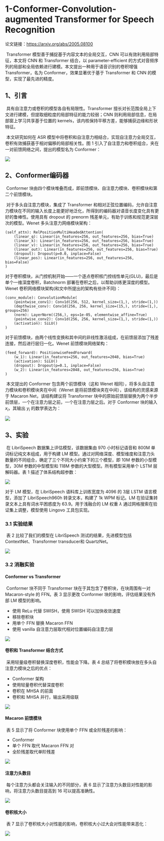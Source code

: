 # 1-Conformer-Convolution-augmented Transformer for Speech Recognition

论文链接：https://arxiv.org/abs/2005.08100

​	Transformer 模型善于捕捉基于内容文本的全局交互，CNN 可以有效利用局部特征，本文将 CNN 和 Transformer 结合，以 parameter-efficient 的方式对音频序列的局部和全局依赖进行建模。本文提出一种用于语音识别的卷积增强 Transformer，名为 Conformer，效果显著优于基于 Transformer 和 CNN 的模型，实现了最先进的精度。

## 1、引言

​	具有自注意力或卷积的模型各自有局限性。Transformer 擅长对长范围全局上下文进行建模，但提取细粒度的局部特征的能力较弱；CNN 则利用局部信息，在局部窗上学习共享基于位置的 kernels，该内核保持平移方差，能够捕获边缘和形状特征。

​	本文研究如何在 ASR 模型中将卷积和自注意力相结合，实现自注意力全局交互，卷积有效捕获基于相对偏移的局部相关性。图 1 引入了自注意力和卷积组合，夹在一对前馈网络之间，提出的模型名为 Conformer：

![](../../../figs.assets/image-20230601162537140.png)

## 2、Conformer编码器

​	Conformer 块由四个模块堆叠而成，即前馈模块、自注意力模块、卷积模块和第二个前馈模块。

​	对于多头自注意力模块，集成了 Transformer 和相对正弦位置编码，允许自注意力模块在不同的输入长度上能更好地泛化，所得到的编码器对语音长度变化具有更好的鲁棒性。使用具有 dropout 的 prenorm 残差单元，有助于训练和规范更深层次的模型。Wenet 多头注意力网络模块架构：

```
(self_attn): RelPositionMultiHeadedAttention(
	(linear_q): Linear(in_features=256, out_features=256, bias=True)
	(linear_k): Linear(in_features=256, out_features=256, bias=True)
	(linear_v): Linear(in_features=256, out_features=256, bias=True)
	(linear_out): Linear(in_features=256, out_features=256, bias=True)
	(dropout): Dropout(p=0.0, inplace=False)
	(linear_pos): Linear(in_features=256, out_features=256, bias=False)
)
```

​	对于卷积模块，从门控机制开始——一个逐点卷积核门控线性单元(GLU)，最后是单个一维深度卷积，Batchnorm 部署在卷积之后，以帮助训练更深度的模型。Wenet 卷积网络模块架构(和文中所提出的架构有些许不同)：

```
(conv_module): ConvolutionModule(
	(pointwise_conv1): Conv1d(256, 512, kernel_size=(1,), stride=(1,))
	(depthwise_conv): Conv1d(256, 256, kernel_size=(15,), stride=(1,), groups=256)
	(norm): LayerNorm((256,), eps=1e-05, elementwise_affine=True)
	(pointwise_conv2): Conv1d(256, 256, kernel_size=(1,), stride=(1,))
	(activation): SiLU()
)
```

​	对于前馈模块，由两个线性变换和其中间的非线性激活组成，在前馈层添加了残差连接，然后进行层归一化。Wenet 前馈模块网络架构：

```
(feed_forward): PositionwiseFeedForward(
	(w_1): Linear(in_features=256, out_features=2048, bias=True)
	(activation): SiLU()
	(dropout): Dropout(p=0.1, inplace=False)
	(w_2): Linear(in_features=2048, out_features=256, bias=True)
)
```

​	本文提出的 Conformer 包含两个前馈模块（这和 Wenet 相同），将多头自注意力模块和卷积模块夹在中间（Wenet 是将前馈模块夹在中间），该结构的灵感来源于 Macaron Net，该结构建议将 Transformer 块中的原始前馈层替换为两个半步前馈层，一个在注意力层之前，一个在注意力层之后。对于 Conformer 块的输入 $x_i$，其输出 $y_i$ 的数学表达为：

![](../../../figs.assets/image-20230601171233825.png)

## 3、实验

​	在 LibriSpeech 数据集上评估模型，该数据集由 970 小时标记语音和 800M 单词标记纯文本组成，用于构建 LM 模型。通过对网络深度、模型维度和注意力头数量的不同组合，确定了三个不同大小约束下的三个模型，即 10M 参数的小型模型，30M 参数的中型模型和 118M 参数的大型模型。所有模型采用单个 LSTM 层解码器。表 1 描述了体系结构超参数：

![](../../../figs.assets/image-20230602142227502.png)

对于 LM 模型，在 LibriSpeech 语料库上训练宽度为 4096 的 3层 LSTM 语言模型，添加了 LibriSpeech960h 转录文本，构建了 1k WPM 标记。LM 在验证集转录文本上具有词水平困惑度为 63.9。用于浅融合的 LM 权重 $\lambda$ 通过网格搜索在验证集上调整，模型使用 Lingovo 工具包实现。

### 3.1 实验结果

​	表 2 比较了我们的模型在 LibriSpeech 测试的结果，先进模型包括 ContextNet、Transformer transducer和 QuartzNet。

![](../../../figs.assets/image-20230602143234122.png)

### 3.2 消融实验

#### Conformer vs Transformer

​	Conformer 块不同于 Transformer 块在于其包含了卷积块，在块周围有一对 Macaron-style 的 FFN。表 3 显示更改 Conformer 块的影响，评估结果没有外部 LM 模型的影响。

- 使用 ReLu 代替 SWISH，使用 SWISH 可以加快收敛速度
- 移除卷积块
- 用单个 FFN 替换 Macaron FFN
- 使用 vanilla 自注意力层取代相对位置编码自注意力层

![](../../../figs.assets/image-20230602144257787.png)

#### 卷积和 Transformer 结合方式

​	采用轻量级卷积替换深度卷积，性能会下降。表 4 总结了将卷积模块放在多头自注意力模块之后的优点：

- Conformer 架构
- 使用轻量卷积代替深度卷积
- 卷积在 MHSA 的前面
- 卷积和 MHSA 并行，输出采用级联

![](../../../figs.assets/image-20230602144950565.png)

#### Macaron 前馈模块

​	表 5 显示了将 Conformer 块使用单个 FFN 或全阶残差的影响：

- Conformer
- 单个 FFN 取代 Macaron FFN 对
- 全阶残差取代单阶残差

![](../../../figs.assets/image-20230602145259282.png)

#### 注意力头数目

​	每个注意力头都会关注输入的不同部分，表 6 显示了注意力头数目对性能的影响，将注意力头数目提高到 16 可以提高准确性。

![](../../../figs.assets/image-20230602145646681.png)

#### 卷积核大小

​	表 7 显示了卷积核大小对性能的影响，卷积核大小过大会对性能带来恶化：

![](../../../figs.assets/image-20230602145850228.png)





 



